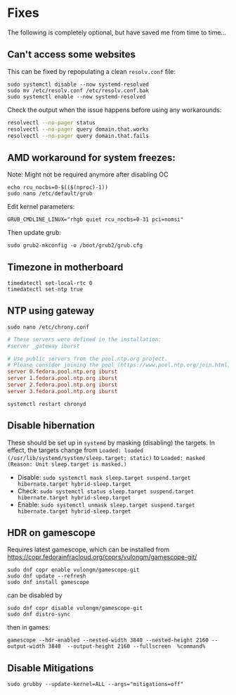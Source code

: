 # Fixes

The following is completely optional, but have saved me from time to time...

## Can't access some websites

This can be fixed by repopulating a clean `resolv.conf` file:

```shell
sudo systemctl disable --now systemd-resolved
sudo mv /etc/resolv.conf /etc/resolv.conf.bak
sudo systemctl enable --now systemd-resolved
```

Check the output when the issue happens before using any workarounds:

```bash
resolvectl --no-pager status
resolvectl --no-pager query domain.that.works
resolvectl --no-pager query domain.that.fails
```

## AMD workaround for system freezes:

Note: Might not be required anymore after disabling OC

```shell
echo rcu_nocbs=0-$(($(nproc)-1))
sudo nano /etc/default/grub
```

Edit kernel parameters:

```
GRUB_CMDLINE_LINUX="rhgb quiet rcu_nocbs=0-31 pci=nomsi"
```

Then update grub:

```
sudo grub2-mkconfig -o /boot/grub2/grub.cfg
```

## Timezone in motherboard

```
timedatectl set-local-rtc 0
timedatectl set-ntp true
```

## NTP using gateway

```
sudo nano /etc/chrony.conf
```

```conf
# These servers were defined in the installation:
#server _gateway iburst

# Use public servers from the pool.ntp.org project.
# Please consider joining the pool (https://www.pool.ntp.org/join.html).
server 0.fedora.pool.ntp.org iburst
server 1.fedora.pool.ntp.org iburst
server 2.fedora.pool.ntp.org iburst
server 3.fedora.pool.ntp.org iburst
```

```
systemctl restart chronyd
```

## Disable hibernation

These should be set up in `systemd` by masking (disabling) the targets. In effect, the targets change from `Loaded: loaded (/usr/lib/systemd/system/sleep.target; static)` to `Loaded: masked (Reason: Unit sleep.target is masked.)`

- Disable: `sudo systemctl mask sleep.target suspend.target hibernate.target hybrid-sleep.target`
- Check: `sudo systemctl status sleep.target suspend.target hibernate.target hybrid-sleep.target`
- Enable: `sudo systemctl unmask sleep.target suspend.target hibernate.target hybrid-sleep.target`

## HDR on gamescope

Requires latest gamescope, which can be installed from https://copr.fedorainfracloud.org/coprs/vulongm/gamescope-git/

```shell
sudo dnf copr enable vulongm/gamescope-git
sudo dnf update --refresh
sudo dnf install gamescope
```

can be disabled by

```shell
sudo dnf copr disable vulongm/gamescope-git
sudo dnf distro-sync
```

then in games:

```
gamescope --hdr-enabled --nested-width 3840 --nested-height 2160 --output-width 3840  --output-height 2160 --fullscreen  %command%
```

## Disable Mitigations

`sudo grubby --update-kernel=ALL --args="mitigations=off"`
